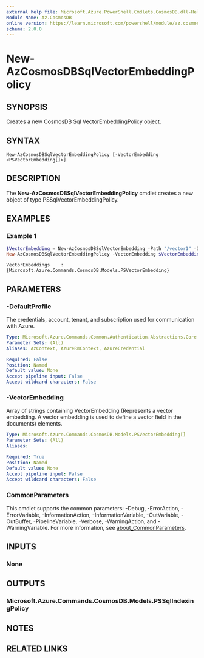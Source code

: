 ```yaml
---
external help file: Microsoft.Azure.PowerShell.Cmdlets.CosmosDB.dll-Help.xml
Module Name: Az.CosmosDB
online version: https://learn.microsoft.com/powershell/module/az.cosmosdb/new-azcosmosdbsqlindexingpolicy
schema: 2.0.0
---
```


# New-AzCosmosDBSqlVectorEmbeddingPolicy

## SYNOPSIS
Creates a new CosmosDB Sql VectorEmbeddingPolicy object.

## SYNTAX

```
New-AzCosmosDBSqlVectorEmbeddingPolicy [-VectorEmbedding <PSVectorEmbedding[]>]
```

## DESCRIPTION
The **New-AzCosmosDBSqlVectorEmbeddingPolicy** cmdlet creates a new object of type PSSqlVectorEmbeddingPolicy.

## EXAMPLES

### Example 1
```powershell
$VectorEmbedding = New-AzCosmosDBSqlVectorEmbedding -Path "/vector1" -DataType "float32" -DistanceFunction "dotproduct" -Dimensions 200
New-AzCosmosDBSqlVectorEmbeddingPolicy -VectorEmbedding $VectorEmbedding
```

```output
VectorEmbeddings    : {Microsoft.Azure.Commands.CosmosDB.Models.PSVectorEmbedding}
```

## PARAMETERS

### -DefaultProfile
The credentials, account, tenant, and subscription used for communication with Azure.

```yaml
Type: Microsoft.Azure.Commands.Common.Authentication.Abstractions.Core.IAzureContextContainer
Parameter Sets: (All)
Aliases: AzContext, AzureRmContext, AzureCredential

Required: False
Position: Named
Default value: None
Accept pipeline input: False
Accept wildcard characters: False
```

### -VectorEmbedding
Array of strings containing VectorEmbedding (Represents a vector embedding. A vector embedding is used to define a vector field in the documents) elements.

```yaml
Type: Microsoft.Azure.Commands.CosmosDB.Models.PSVectorEmbedding[]
Parameter Sets: (All)
Aliases:

Required: True
Position: Named
Default value: None
Accept pipeline input: False
Accept wildcard characters: False
```

### CommonParameters
This cmdlet supports the common parameters: -Debug, -ErrorAction, -ErrorVariable, -InformationAction, -InformationVariable, -OutVariable, -OutBuffer, -PipelineVariable, -Verbose, -WarningAction, and -WarningVariable. For more information, see [about_CommonParameters](http://go.microsoft.com/fwlink/?LinkID=113216).

## INPUTS

### None

## OUTPUTS

### Microsoft.Azure.Commands.CosmosDB.Models.PSSqlIndexingPolicy

## NOTES

## RELATED LINKS
